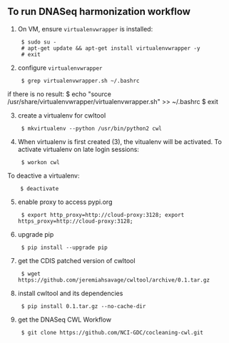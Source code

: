 To run DNASeq harmonization workflow
------------------------------------
1. On VM, ensure `virtualenvwrapper` is installed:

        $ sudo su -
        # apt-get update && apt-get install virtualenvwrapper -y
        # exit

2. configure `virtualenvwrapper`

        $ grep virtualenvwrapper.sh ~/.bashrc
if there is no result:
        $ echo "source /usr/share/virtualenvwrapper/virtualenvwrapper.sh" >> ~/.bashrc
        $ exit

3. create a virtualenv for cwltool

        $ mkvirtualenv --python /usr/bin/python2 cwl

4. When virtualenv is first created (3), the vitualenv will be activated. To activate virtualenv on late login sessions:

        $ workon cwl

To deactive a virtualenv:

        $ deactivate

5. enable proxy to access pypi.org

        $ export http_proxy=http://cloud-proxy:3128; export https_proxy=http://cloud-proxy:3128;

6. upgrade pip

        $ pip install --upgrade pip

7. get the CDIS patched version of cwltool

        $ wget https://github.com/jeremiahsavage/cwltool/archive/0.1.tar.gz

8. install cwltool and its dependencies

        $ pip install 0.1.tar.gz --no-cache-dir

9. get the DNASeq CWL Workflow

        $ git clone https://github.com/NCI-GDC/cocleaning-cwl.git